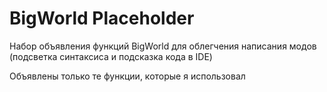 # BigWorld Placeholder
Набор объявления функций BigWorld для облегчения написания модов (подсветка синтаксиса и подсказка кода в IDE)

Объявлены только те функции, которые я использовал